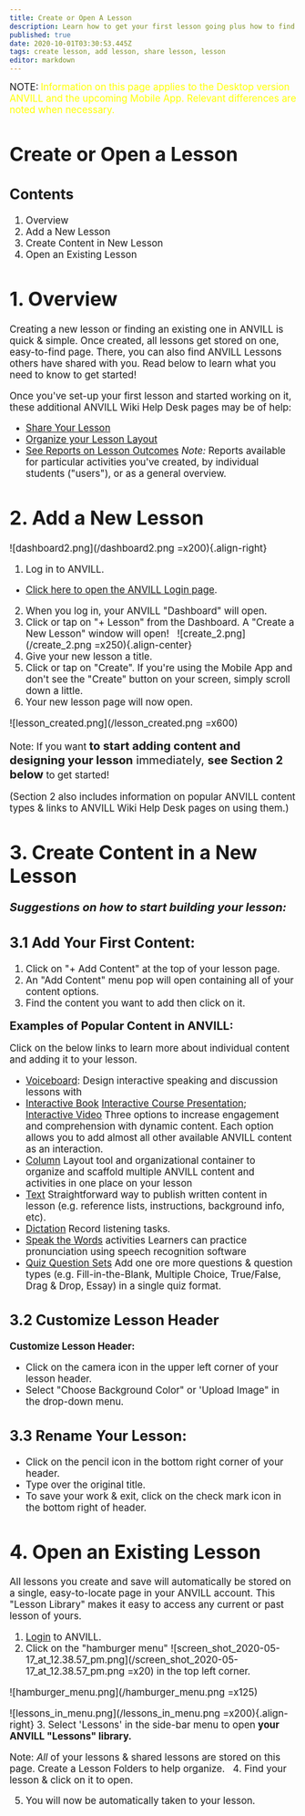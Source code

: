 ```yaml
---
title: Create or Open A Lesson
description: Learn how to get your first lesson going plus how to find it later
published: true
date: 2020-10-01T03:30:53.445Z
tags: create lesson, add lesson, share lesson, lesson
editor: markdown
---
```


<big>NOTE:</big> <big><span style="color: yellow;">Information on this page applies to  the Desktop version ANVILL and the upcoming Mobile App. Relevant differences are noted when necessary.</span>  
# Create or Open a Lesson
  ## Contents
  1. Overview
  1. Add a  New Lesson 
  1. Create Content in New Lesson
  1. Open an Existing Lesson 
  
  # 1. Overview

Creating a new lesson or finding an existing one in ANVILL is quick & simple. Once created, all lessons get stored on one, easy-to-find page. There, you can also find ANVILL Lessons others have shared with you. Read below to learn what you need to know to get started!
  
Once you've set-up your first lesson and started working on it, these additional ANVILL Wiki Help Desk pages may be of help:
- [Share Your Lesson](/sharelesson)
- [Organize your Lesson Layout](/organizelesson)
- [See Reports on Lesson Outcomes](/en/lessonoutcomes) 
  *Note:* Reports available for particular activities you've created, by individual students ("users"), or as a general overview.
  


# 2. Add a New Lesson 
  ![dashboard2.png](/dashboard2.png =x200){.align-right}
  1. Log in to ANVILL. 
  - [Click here to open the ANVILL Login page](https://anvill.uoregon.edu/).
&nbsp;
  2. When you log in, your ANVILL "Dashboard" will open.
  3. Click or tap on "+ Lesson" from the Dashboard.  A "Create a New Lesson" window will open! 
  &nbsp;
  ![create_2.png](/create_2.png =x250){.align-center} 
5. Give your new lesson a title. 
6. Click or tap on "Create". If you're using the Mobile App and don't see the "Create" button on your screen, simply scroll down a little. 
7. Your new lesson page will now open. 
  
  ![lesson_created.png](/lesson_created.png =x600)

  Note:
If you want **<big>to start adding content and designing your lesson** immediately, **see Section 2 below**</big> to get started! 
  
  (Section 2 also includes information on popular ANVILL content types & links to ANVILL Wiki Help Desk pages on using them.)
  
# 3. Create Content in a New Lesson
<big>***Suggestions on how to start building your lesson:***</big>
 
## 3.1 **Add Your First Content**:
  1. Click on "+ Add Content" at the top of your lesson page. 
  1. An "Add Content" menu pop will open containing all of your content options. 
  1. Find the content you want to add then  click on it. 
 

  
  <big>**Examples of Popular Content in ANVILL:**</big>
  
Click on the below links to learn more about individual content and adding it to your lesson.
- [Voiceboard](https://anvill-help.uoregon.edu/e/en/voiceboard): Design interactive speaking and discussion lessons with 
- [Interactive Book](/en/interactivebook)
[Interactive Course Presentation](/en/coursepresentation);
  [Interactive Video](/en/interactivevideo)
Three options to increase engagement and comprehension with dynamic content. Each option allows you to add almost all other available ANVILL content as an interaction.
- [Column](https://anvill-help.uoregon.edu/e/en/column)
  Layout tool and organizational container to organize and scaffold multiple ANVILL content and activities in one place on your lesson
-  [Text](/en/text)
Straightforward way to publish written content in lesson (e.g. reference lists, instructions, background info, etc).
- [Dictation](/en/dictation)
  Record listening tasks.
-  [Speak the Words](/en/speakthewords) activities
  Learners can practice pronunciation using speech recognition software 
- [Quiz Question Sets](/en/quiz)
Add one ore more questions & question types (e.g. Fill-in-the-Blank, Multiple Choice, True/False, Drag & Drop, Essay) in a single quiz format. 

## 3.2 Customize Lesson Header
  
  **Customize Lesson Header:**
  - Click on the camera icon in the upper left corner of your lesson header. 
  - Select "Choose Background Color" or 'Upload Image" in the drop-down menu. 
  
## 3.3 **Rename Your Lesson:**
-  Click on the pencil icon in the bottom right corner of your header.
  - Type over the original title. 
  - To save your work & exit, click on the check mark icon in the bottom right of header.


# 4. Open an Existing Lesson 
All lessons you create and save will automatically be stored on a single, easy-to-locate page in your ANVILL account. This "Lesson Library" makes it easy to access any current or past lesson of yours.
1. [Login](https://anvill.uoregon.edu/) to ANVILL.
1. Click on the "hamburger menu"   ![screen_shot_2020-05-17_at_12.38.57_pm.png](/screen_shot_2020-05-17_at_12.38.57_pm.png =x20) in the top left corner.  
  
  ![hamburger_menu.png](/hamburger_menu.png =x125)
  
![lessons_in_menu.png](/lessons_in_menu.png =x200){.align-right}
3. Select 'Lessons' in the side-bar menu to open **your ANVILL "Lessons" library.** 
 
Note: *All* of your lessons & shared lessons are stored on this page. Create a Lesson Folders to help organize.
&nbsp;
4.  Find your lesson & click on it to open.
  
5. You will now be automatically taken to your lesson.